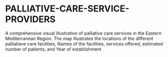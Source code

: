 # PALLIATIVE-CARE-SERVICE-PROVIDERS
A comprehensive visual illustration of palliative care services in the Eastern Mediterranean Region. The map illustrates the locations of the different palliatiave care facilities, Names of the facilities, services offered, estimated number of patients, and Year of establishment
